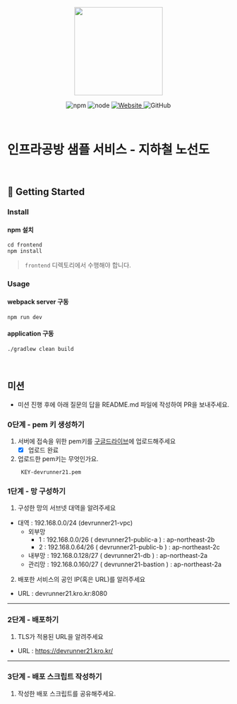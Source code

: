 <p align="center">
    <img width="200px;" src="https://raw.githubusercontent.com/woowacourse/atdd-subway-admin-frontend/master/images/main_logo.png"/>
</p>
<p align="center">
  <img alt="npm" src="https://img.shields.io/badge/npm-%3E%3D%205.5.0-blue">
  <img alt="node" src="https://img.shields.io/badge/node-%3E%3D%209.3.0-blue">
  <a href="https://edu.nextstep.camp/c/R89PYi5H" alt="nextstep atdd">
    <img alt="Website" src="https://img.shields.io/website?url=https%3A%2F%2Fedu.nextstep.camp%2Fc%2FR89PYi5H">
  </a>
  <img alt="GitHub" src="https://img.shields.io/github/license/next-step/atdd-subway-service">
</p>

<br>

# 인프라공방 샘플 서비스 - 지하철 노선도

<br>

## 🚀 Getting Started

### Install
#### npm 설치
```
cd frontend
npm install
```
> `frontend` 디렉토리에서 수행해야 합니다.

### Usage
#### webpack server 구동
```
npm run dev
```
#### application 구동
```
./gradlew clean build
```
<br>

## 미션

* 미션 진행 후에 아래 질문의 답을 README.md 파일에 작성하여 PR을 보내주세요.

### 0단계 - pem 키 생성하기

1. 서버에 접속을 위한 pem키를 [구글드라이브](https://drive.google.com/drive/folders/1dZiCUwNeH1LMglp8dyTqqsL1b2yBnzd1?usp=sharing)에 업로드해주세요
   - [x] 업로드 완료

2. 업로드한 pem키는 무엇인가요.
   ```
    KEY-devrunner21.pem
   ```

### 1단계 - 망 구성하기
1. 구성한 망의 서브넷 대역을 알려주세요
- 대역 : 192.168.0.0/24 (devrunner21-vpc)
   - 외부망
      - 1 : 192.168.0.0/26 ( devrunner21-public-a ) : ap-northeast-2b
      - 2 : 192.168.0.64/26 ( devrunner21-public-b ) : ap-northeast-2c
   - 내부망 : 192.168.0.128/27 ( devrunner21-db ) : ap-northeast-2a
   - 관리망 : 192.168.0.160/27 ( devrunner21-bastion ) : ap-northeast-2a

2. 배포한 서비스의 공인 IP(혹은 URL)를 알려주세요

- URL : devrunner21.kro.kr:8080




---

### 2단계 - 배포하기
1. TLS가 적용된 URL을 알려주세요

- URL : https://devrunner21.kro.kr/

---

### 3단계 - 배포 스크립트 작성하기

1. 작성한 배포 스크립트를 공유해주세요.


